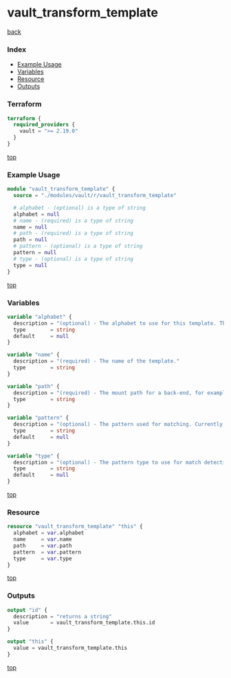 # vault_transform_template

[back](../vault.md)

### Index

- [Example Usage](#example-usage)
- [Variables](#variables)
- [Resource](#resource)
- [Outputs](#outputs)

### Terraform

```terraform
terraform {
  required_providers {
    vault = ">= 2.19.0"
  }
}
```

[top](#index)

### Example Usage

```terraform
module "vault_transform_template" {
  source = "./modules/vault/r/vault_transform_template"

  # alphabet - (optional) is a type of string
  alphabet = null
  # name - (required) is a type of string
  name = null
  # path - (required) is a type of string
  path = null
  # pattern - (optional) is a type of string
  pattern = null
  # type - (optional) is a type of string
  type = null
}
```

[top](#index)

### Variables

```terraform
variable "alphabet" {
  description = "(optional) - The alphabet to use for this template. This is only used during FPE transformations."
  type        = string
  default     = null
}

variable "name" {
  description = "(required) - The name of the template."
  type        = string
}

variable "path" {
  description = "(required) - The mount path for a back-end, for example, the path given in \"$ vault auth enable -path=my-aws aws\"."
  type        = string
}

variable "pattern" {
  description = "(optional) - The pattern used for matching. Currently, only regular expression pattern is supported."
  type        = string
  default     = null
}

variable "type" {
  description = "(optional) - The pattern type to use for match detection. Currently, only regex is supported."
  type        = string
  default     = null
}
```

[top](#index)

### Resource

```terraform
resource "vault_transform_template" "this" {
  alphabet = var.alphabet
  name     = var.name
  path     = var.path
  pattern  = var.pattern
  type     = var.type
}
```

[top](#index)

### Outputs

```terraform
output "id" {
  description = "returns a string"
  value       = vault_transform_template.this.id
}

output "this" {
  value = vault_transform_template.this
}
```

[top](#index)